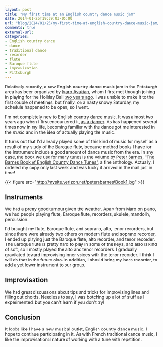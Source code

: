 ```yaml
---
layout: post
title: "My first time at an English country dance music jam"
date: 2014-01-25T19:39:03-05:00
url: "blog/2014/01/25/my-first-time-at-english-country-dance-music-jam/"
comments: true
external-url: 
categories:
- English country dance
- dance
- traditional dance
- recorder
- flute
- Baroque flute
- improvisation
- Pittsburgh
---
```

Relatively recently, a new English country dance music jam in the Pittsburgh area has been organized by [Maro Avakian](http://www.amarillismusic.com/aboutus.html), whom I first met through joining in playing for the Holiday Ball [two years ago](/blog/2011/12/16/playing-recorder-and-flute-at-the-holiday-ball/). I was unable to make it to the first couple of meetings, but finally, on a nasty snowy Saturday, my schedule happened to be open, so I went.

I'm not completely new to English country dance music. It was almost two years ago when I first encountered it, [as a dancer](/blog/2012/03/31/my-first-sampling-of-english-country-dance-and-contra-dance/). As has happened several times now in my life, becoming familiar with the dance got me interested in the *music* and in the idea of actually playing the music.

It turns out that I'd already played some of this kind of music for myself as a result of my study of the Baroque flute, because method books I have for the instrument include a good amount of dance music from the era. In any case, the book we use for many tunes is the volume by [Peter Barnes](http://www.canispublishing.com/), ["The Barnes Book of English Country Dance Tunes"](http://mysite.verizon.net/peterabarnes/books.htm), a fine anthology. Actually, I ordered my copy only last week and was lucky it arrived in the mail just in time!

{{< figure src="http://mysite.verizon.net/peterabarnes/Book1.jpg" >}}

## Instruments

We had a pretty good turnout given the weather. Apart from Maro on piano, we had people playing flute, Baroque flute, recorders, ukulele, mandolin, percussion.

I'd brought my flute, Baroque flute, and soprano, alto, tenor recorders, but since there were already two others on modern flute and soprano recorder, I ended up playing just the Baroque flute, alto recorder, and tenor recorder. The Baroque flute is pretty hard to play in some of the keys, and also is kind of soft, so I mostly played the alto and tenor recorders. I gradually gravitated toward improvising inner voices with the tenor recorder. I think I will do that in the future also. In addition, I should bring my bass recorder, to add a yet lower instrument to our group.

## Improvisation

We had great discussions about tips and tricks for improvising lines and filling out chords. Needless to say, I was botching up a lot of stuff as I experimented, but you can't learn if you don't try!

## Conclusion

It looks like I have a new musical outlet, English country dance music. I hope to continue participating in it. As with French traditional dance music, I like the improvisational nature of working with a tune with repetition.
